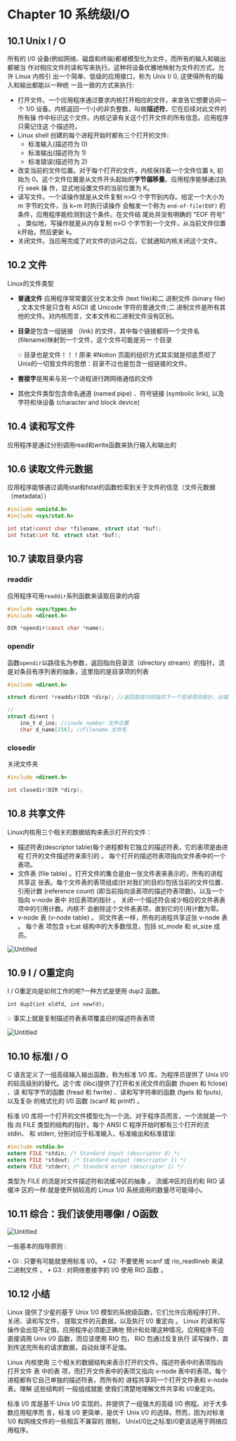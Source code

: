 # Chapter 10 系统级I/O

## 10.1 Unix I / O

所有的 I/0 设备(例如网络、磁盘和终端)都被模型化为文件，而所有的输入和输出都被当 作对相应文件的读和写来执行。这种将设备优雅地映射为文件的方式，允许 Linux 内核引 出一个简单、低级的应用接口，称为 Unix I/ 0, 这使得所有的输入和输出都能以一种统 一且一致的方式来执行:

- 打开文件。一个应用程序通过要求内核打开相应的文件，来宣告它想要访间一个 1/0 设备。内核返回一个小的非负整数，叫做**描述符**，它在后续对此文件的所有操 作中标识这个文件。内核记录有关这个打开文件的所有信息。应用程序只需记住这 个描述符。
- Linux shell 创建的每个进程开始时都有三个打开的文件:
    - 标准输入(描述符为 0)
    - 标准输出(描述符为 1)
    - 标准错误(描述符为 2)
- 改变当前的文件位置。对于每个打开的文件，内核保持着一个文件位置 k, 初始为 0。这个文件位置是从文件开头起始的**字节偏移量**。应用程序能够通过执行 seek 操 作，显式地设置文件的当前位置为 K。
- 读写文件。一个读操作就是从文件复制 n>O 个字节到内存。给定一个大小为 m 字节的文件，当 k~m 时执行读操作 会触发一个称为 `end-of-file(EOF)` 的条件，应用程序能检测到这个条件。在文件结 尾处并没有明确的 "EOF 符号” 。
类似地，写操作就是从内存复制 n>O 个字节到一个文件，从当前文件位置 k开始，然后更新 k。
- 关闭文件。当应用完成了对文件的访问之后，它就通知内核关闭这个文件。

## 10.2 文件

Linux的文件类型

- **普通文件** 应用程序常常要区分文本文件 (text file)和二 进制文件 (binary file) , 文本文件是只含有 ASCII 或 Unicode 字符的普通文件;二 进制文件是所有其他的文件。对内核而言，文本文件和二进制文件没有区别。
- **目录**是包含一组链接 （link) 的文件，其中每个链接都将一个文件名 (filename)映射到一个文件，这个文件可能是另一 个目录
    
    <aside>
    💡 目录也是文件！！！原来 #Notion 页面的组织方式其实就是彻底贯彻了Unix的一切皆文件的思想：目录不过也是包含一组链接的文件。
    
    </aside>
    
- **套接字**是用来与另一个进程进行跨网络通信的文件
- 其他文件类型包含命名通道 (named pipe) 、符号链接 (symbolic link), 以及字符和块设备 (character and block device)

## 10.4 读和写文件

应用程序是通过分别调用read和write函数来执行输入和输出的

## 10.6 读取文件元数据

应用程序能够通过调用stat和fstat的函数检索到关于文件的信息（文件元数据（metadata））

```c
#include <unistd.h>
#include <sys/stat.h>

int stat(const char *filename, struct stat *buf);
int fstat(int fd, struct stat *buf);
```

## 10.7 读取目录内容

### readdir

应用程序可用`readdir`系列函数来读取目录的内容

```c
#include <sys/types.h>
#include <dirent.h>

DIR *opendir(const char *name);
```

### opendir

函数`opendir`以路径名为参数，返回指向目录流（directory stream）的指针。流是对条目有序列表的抽象，这里指的是目录项的列表

```c
#include <dirent.h>

struct dirent *readdir(DIR *dirp); //返回若成功则指向下一个目录项的指针，出错则为NULL

//
struct dirent {
	ino_t d_ino; //inode number 文件位置
	char d_name[256]; //Filename 文件名
```

### closedir

关闭文件夹

```c
#include <dirent.h>

int closedir(DIR *dirp);
```

## 10.8 共享文件

Linux内核用三个相关的数据结构来表示打开的文件：

- 描述符表(descriptor table)每个进程都有它独立的描述符表，它的表项是由进程 打开的文件描述符来索引的 。 每个打开的描述符表项指向文件表中的一个表项。
- 文件表 (file table) 。打开文件的集合是由一张文件表来表示的，所有的进程共享这 张表。每个文件表的表项组成(针对我们的目的)包括当前的文件位置、引用计数 (reference count) (即当前指向该表项的描述符表项数)，以及一个指向 v-node 表中 对应表项的指针 。 关闭一个描述符会减少相应的文件表表项中的引用计数。内核不 会删除这个文件表表项，直到它的引用计数为零。
- v-node 表 (v-node table) 。 同文件表一样，所有的进程共享这张 v-node 表 。 每个表 项包含 s七at 结构中的大多数信息，包括 st_mode 和 st_size 成员。

![Untitled](Chapter%2010%20%E7%B3%BB%E7%BB%9F%E7%BA%A7I%20O%2091045475c6b247179a830fd35fdb8bae/Untitled.png)

## 10.9 I / O重定向

I / O重定向是如何工作的呢?一种方式是使用 dup2 函数。

`int dup2(int oldfd, int newfd);`

<aside>
💡 事实上就是复制描述符表表项覆盖旧的描述符表表项

</aside>

![Untitled](Chapter%2010%20%E7%B3%BB%E7%BB%9F%E7%BA%A7I%20O%2091045475c6b247179a830fd35fdb8bae/Untitled%201.png)

## 10.10 标准I / O

C 语言定义了一组高级输入输出函数，称为标准 1/0 库，为程序员提供了 Unix I/0 的较高级别的替代。这个库 (libc)提供了打开和关闭文件的函数 (fopen 和 fclose) 、读 和写字节的函数 (fread 和 fwrite) 、读和写字符串的函数 (fgets 和 fputs), 以及复杂 的格式化的 I/0 函数 (scanf 和 printf) 。

标准 I/0 库将一个打开的文件模型化为一个流。对于程序员而言，一个流就是一个指
向 FILE 类型的结构的指针。每个 ANSI C 程序开始时都有三个打开的流 stdin、 和 stderr, 分别对应于标准输入、标准输出和标准错误:

```c
#include <stdio.h>
extern FILE *stdin; /* Standard input (descriptor 0) */
extern FILE *stdout; /* Standard output (descriptor 1) */
extern FILE *stderr; /* Standard error (descriptor 2) */
```

类型为 FILE 的流是对文件描述符和流缓冲区的抽象 。 流缓冲区的目的和 RIO 读缓冲 区的一样:就是使开销较高的 Linux 1/0 系统调用的数量尽可能得小。

## 10.11 综合：我们该使用哪像I / O函数

![Untitled](Chapter%2010%20%E7%B3%BB%E7%BB%9F%E7%BA%A7I%20O%2091045475c6b247179a830fd35fdb8bae/Untitled%202.png)

一些基本的指导原则 :

• Gl : 只要有可能就使用标准 I/0。
• G2: 不要使用 scanf 或 rio_readlineb 来读二进制文件 。 
• G3 : 对网络套接字的 I/0 使用 RIO 函数 。

## 10.12 小结

Linux 提供了少星的基于 Unix 1/0 模型的系统级函数，它们允许应用程序打开、关闭、读和写文件， 提取文件的元数据，以及执行 l/0 重定向 。 Linux 的读和写操作会出现不足值，应用程序必须能正确地 预计和处理这种情况。应用程序不应直接调用 Unix l/0 函数，而应该使用 RIO 包， RIO 包通过反复执行 读写操作，直到传送完所有的请求数据，自动处理不足值。

Linux 内核使用 三个相关的数据结构来表示打开的文件。描述符表中的表项指向打开文件 表 中的表 项，而打开文件表中的表项又指向 v-node 表中的表项。每个进程都有它自己单独的描述符表，而所有的 进程共享同一个打开文件表和 v-node 表。理解 这些结构的 一般组成就能 使我们清楚地理解文件共享和 l/0重定向。

标准 l/0 库是基千 Unix l/0 实现的，并提供了一组强大的高级 I/0 例程。对于大多数应用程序而 言，标准 I/0 更简单，是优千 Unix I/0 的选择。然而，因为对标准 1/0 和网络文件的一些相互不兼容的 限制， UnixI/0比之标准l/0更该适用于网络应用程序。